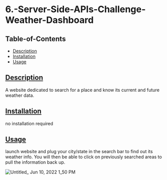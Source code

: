 # 6.-Server-Side-APIs-Challenge-Weather-Dashboard

  
  ## Table-of-Contents
  * [Description](#description)
  * [Installation](#installation)
  * [Usage](#usage)
  
  
  ## [Description](#table-of-contents)
  A website dedicated to search for a place and know its current and future weather data.
  ## [Installation](#table-of-contents)
  no installation required
  ## [Usage](#table-of-contents)
  launch website and plug your city/state in the search bar to find out its weather info. You will then be able to click on previously searched areas to pull the information back up. 
  
  ![Untitled_ Jun 10, 2022 1_50 PM](https://user-images.githubusercontent.com/98857382/173125569-acac3af9-43d6-4a00-97eb-456fa8603588.gif)
